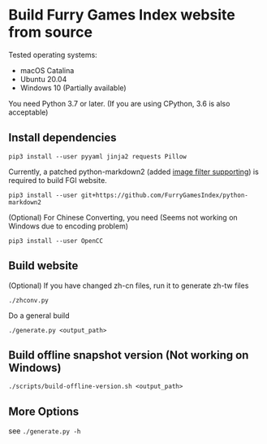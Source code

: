 # Build Furry Games Index website from source

Tested operating systems:

- macOS Catalina
- Ubuntu 20.04
- Windows 10 (Partially available)

You need Python 3.7 or later. (If you are using CPython, 3.6 is also acceptable)

## Install dependencies

```
pip3 install --user pyyaml jinja2 requests Pillow
```

Currently, a patched python-markdown2 (added [image filter supporting](https://github.com/FurryGamesIndex/python-markdown2/commit/51cab36062baa4a46a7a414c7c95bcbd161a1049)) is required to build FGI website.

```
pip3 install --user git+https://github.com/FurryGamesIndex/python-markdown2
```

(Optional) For Chinese Converting, you need (Seems not working on Windows due to encoding problem)

```
pip3 install --user OpenCC
```

## Build website

(Optional) If you have changed zh-cn files, run it to generate zh-tw files

```
./zhconv.py
```

Do a general build

```
./generate.py <output_path>
```

## Build offline snapshot version (Not working on Windows)

```
./scripts/build-offline-version.sh <output_path>
```

## More Options

see `./generate.py -h`
